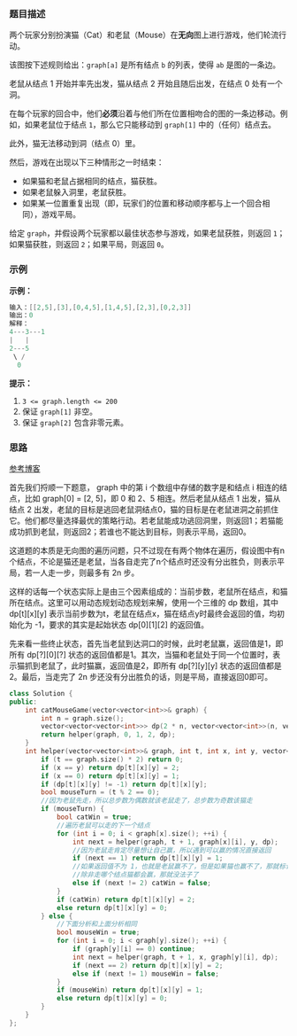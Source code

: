 ### 题目描述

两个玩家分别扮演猫（Cat）和老鼠（Mouse）在**无向**图上进行游戏，他们轮流行动。

该图按下述规则给出：`graph[a]` 是所有结点 `b` 的列表，使得 `ab` 是图的一条边。

老鼠从结点 1 开始并率先出发，猫从结点 2 开始且随后出发，在结点 0 处有一个洞。

在每个玩家的回合中，他们**必须**沿着与他们所在位置相吻合的图的一条边移动。例如，如果老鼠位于结点 `1`，那么它只能移动到 `graph[1]` 中的（任何）结点去。

此外，猫无法移动到洞（结点 0）里。

然后，游戏在出现以下三种情形之一时结束：

- 如果猫和老鼠占据相同的结点，猫获胜。
- 如果老鼠躲入洞里，老鼠获胜。
- 如果某一位置重复出现（即，玩家们的位置和移动顺序都与上一个回合相同），游戏平局。

给定 `graph`，并假设两个玩家都以最佳状态参与游戏，如果老鼠获胜，则返回 `1`；如果猫获胜，则返回 `2`；如果平局，则返回 `0`。

### 示例

**示例：**

```C++
输入：[[2,5],[3],[0,4,5],[1,4,5],[2,3],[0,2,3]]
输出：0
解释：
4---3---1
|   |
2---5
 \ /
  0
```

**提示：**

1. `3 <= graph.length <= 200`
2. 保证 `graph[1]` 非空。
3. 保证 `graph[2]` 包含非零元素。

### 思路

[参考博客](https://www.cnblogs.com/grandyang/p/11515655.html)

首先我们捋顺一下题意， graph 中的第 i 个数组中存储的数字是和结点 i 相连的结点，比如 graph[0] = [2, 5]，即 0 和 2、5 相连。然后老鼠从结点 1 出发，猫从结点 2 出发，老鼠的目标是逃回老鼠洞结点0，猫的目标是在老鼠进洞之前抓住它。他们都尽量选择最优的策略行动。若老鼠能成功逃回洞里，则返回1；若猫能成功抓到老鼠，则返回2；若谁也不能达到目标，则表示平局，返回0。

这道题的本质是无向图的遍历问题，只不过现在有两个物体在遍历，假设图中有n个结点，不论是猫还是老鼠，当各自走完了n个结点时还没有分出胜负，则表示平局，若一人走一步，则最多有 2n 步。

这样的话每一个状态实际上是由三个因素组成的：当前步数，老鼠所在结点，和猫所在结点。这里可以用动态规划动态规划来解，使用一个三维的 dp 数组，其中 dp[t\][x\][y] 表示当前步数为t，老鼠在结点x，猫在结点y时最终会返回的值，均初始化为 -1，要求的其实是起始状态 dp[0\][1\][2] 的返回值。

先来看一些终止状态，首先当老鼠到达洞口的时候，此时老鼠赢，返回值是1，即所有 dp[?\][0\][?] 状态的返回值都是1。其次，当猫和老鼠处于同一个位置时，表示猫抓到老鼠了，此时猫赢，返回值是2，即所有 dp[?\][y\][y] 状态的返回值都是2。最后，当走完了 2n 步还没有分出胜负的话，则是平局，直接返回0即可。

```C++
class Solution {
public:
    int catMouseGame(vector<vector<int>>& graph) {
        int n = graph.size();
        vector<vector<vector<int>>> dp(2 * n, vector<vector<int>>(n, vector<int>(n, -1)));
        return helper(graph, 0, 1, 2, dp);
    }
    int helper(vector<vector<int>>& graph, int t, int x, int y, vector<vector<vector<int>>>& dp) {
    	if (t == graph.size() * 2) return 0;
    	if (x == y) return dp[t][x][y] = 2;
    	if (x == 0) return dp[t][x][y] = 1;
    	if (dp[t][x][y] != -1) return dp[t][x][y];
    	bool mouseTurn = (t % 2 == 0);
        //因为老鼠先走，所以总步数为偶数就该老鼠走了，总步数为奇数该猫走
    	if (mouseTurn) {
    		bool catWin = true;
            //遍历老鼠可以走的下一个结点
    		for (int i = 0; i < graph[x].size(); ++i) {
    			int next = helper(graph, t + 1, graph[x][i], y, dp);
                //因为老鼠走肯定尽量想让自己赢，所以遇到可以赢的情况直接返回
    			if (next == 1) return dp[t][x][y] = 1;
                //如果返回值不为 1，也就是老鼠赢不了，但是如果猫也赢不了，那就标记 catWin = false
                //除非走哪个结点猫都会赢，那就没法子了
    			else if (next != 2) catWin = false;
    		}
    		if (catWin) return dp[t][x][y] = 2;
    		else return dp[t][x][y] = 0;
    	} else {
            //下面分析和上面分析相同
    		bool mouseWin = true;
    		for (int i = 0; i < graph[y].size(); ++i) {
    			if (graph[y][i] == 0) continue;
    			int next = helper(graph, t + 1, x, graph[y][i], dp);
    			if (next == 2) return dp[t][x][y] = 2;
    			else if (next != 1) mouseWin = false;
    		}
    		if (mouseWin) return dp[t][x][y] = 1;
    		else return dp[t][x][y] = 0;
    	}
    }
};
```

